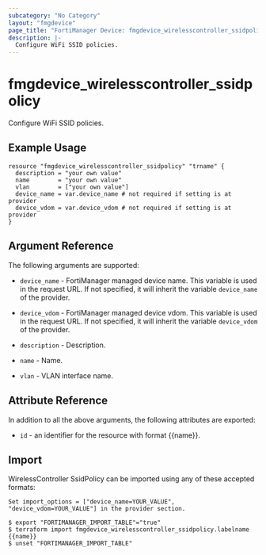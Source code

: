```yaml
---
subcategory: "No Category"
layout: "fmgdevice"
page_title: "FortiManager Device: fmgdevice_wirelesscontroller_ssidpolicy"
description: |-
  Configure WiFi SSID policies.
---
```


# fmgdevice_wirelesscontroller_ssidpolicy
Configure WiFi SSID policies.

## Example Usage

```hcl
resource "fmgdevice_wirelesscontroller_ssidpolicy" "trname" {
  description = "your own value"
  name        = "your own value"
  vlan        = ["your own value"]
  device_name = var.device_name # not required if setting is at provider
  device_vdom = var.device_vdom # not required if setting is at provider
}
```

## Argument Reference


The following arguments are supported:

* `device_name` - FortiManager managed device name. This variable is used in the request URL. If not specified, it will inherit the variable `device_name` of the provider.
* `device_vdom` - FortiManager managed device vdom. This variable is used in the request URL. If not specified, it will inherit the variable `device_vdom` of the provider.

* `description` - Description.
* `name` - Name.
* `vlan` - VLAN interface name.


## Attribute Reference

In addition to all the above arguments, the following attributes are exported:
* `id` - an identifier for the resource with format {{name}}.

## Import

WirelessController SsidPolicy can be imported using any of these accepted formats:
```
Set import_options = ["device_name=YOUR_VALUE", "device_vdom=YOUR_VALUE"] in the provider section.

$ export "FORTIMANAGER_IMPORT_TABLE"="true"
$ terraform import fmgdevice_wirelesscontroller_ssidpolicy.labelname {{name}}
$ unset "FORTIMANAGER_IMPORT_TABLE"
```

